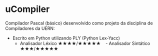 # uCompiler

Compilador Pascal (básico) desenvolvido como projeto da disciplina de Compiladores da UERN:

  - Escrito em Python utilizando PLY (Python Lex-Yacc)
    - Analisador Léxico ★★★★/★★★★★
    - Analisador Sintático ★★★/★★★★★
